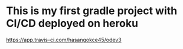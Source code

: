 # **This is my first gradle project with CI/CD deployed on heroku** #
https://app.travis-ci.com/hasangokce45/odev3